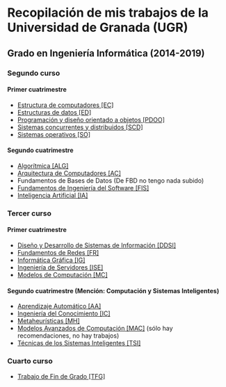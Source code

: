 # Recopilación de mis trabajos de la Universidad de Granada (UGR)

## Grado en Ingeniería Informática (2014-2019)
### Segundo curso
#### Primer cuatrimestre
- [Estructura de computadores [EC]](https://github.com/xKuZz/trabajosugr/tree/master/2/EC)
- [Estructuras de datos [ED]](https://github.com/xKuZz/trabajosugr/tree/master/2/ED)
- [Programación y diseño orientado a objetos [PDOO]](https://github.com/xKuZz/trabajosugr/tree/master/2/PDOO)
- [Sistemas concurrentes y distribuidos [SCD]](https://github.com/xKuZz/trabajosugr/tree/master/2/SCD)
- [Sistemas operativos [SO]](https://github.com/xKuZz/trabajosugr/tree/master/2/SO)
#### Segundo cuatrimestre
- [Algorítmica [ALG]](https://github.com/xKuZz/trabajosugr/tree/master/2/ALG)
- [Arquitectura de Computadores [AC]](https://github.com/xKuZz/trabajosugr/tree/master/2/AC)
- Fundamentos de Bases de Datos (De FBD no tengo nada subido)
- [Fundamentos de Ingeniería del Software [FIS]](https://github.com/xKuZz/trabajosugr/tree/master/2/FIS)
- [Inteligencia Artificial [IA]](https://github.com/xKuZz/trabajosugr/tree/master/2/IA)

### Tercer curso
#### Primer cuatrimestre
- [Diseño y Desarrollo de Sistemas de Información [DDSI]](https://github.com/xKuZz/trabajosugr/tree/master/3/DDSI)
- [Fundamentos de Redes [FR]](https://github.com/xKuZz/trabajosugr/tree/master/3/FR)
- [Informática Gráfica [IG]](https://github.com/xKuZz/trabajosugr/tree/master/3/IG)
- [Ingeniería de Servidores [ISE]](https://github.com/xKuZz/trabajosugr/tree/master/3/ISE)
- [Modelos de Computación [MC]](https://github.com/xKuZz/trabajosugr/tree/master/3/MC)

#### Segundo cuatrimestre (Mención: Computación y Sistemas Inteligentes)
- [Aprendizaje Automático [AA]](https://github.com/xKuZz/trabajosugr/tree/master/3/AA)
- [Ingeniería del Conocimiento [IC]](https://github.com/xKuZz/trabajosugr/tree/master/3/IC)
- [Metaheurísticas [MH]](https://github.com/xKuZz/trabajosugr/tree/master/3/MH)
- [Modelos Avanzados de Computación [MAC]](https://github.com/xKuZz/trabajosugr/tree/master/3/MAC) (sólo hay recomendaciones, no hay trabajos)
- [Técnicas de los Sistemas Inteligentes [TSI]](https://github.com/xKuZz/trabajosugr/tree/master/3/TSI)

### Cuarto curso
- [Trabajo de Fin de Grado [TFG]](https://github.com/xKuZz/tfg)
